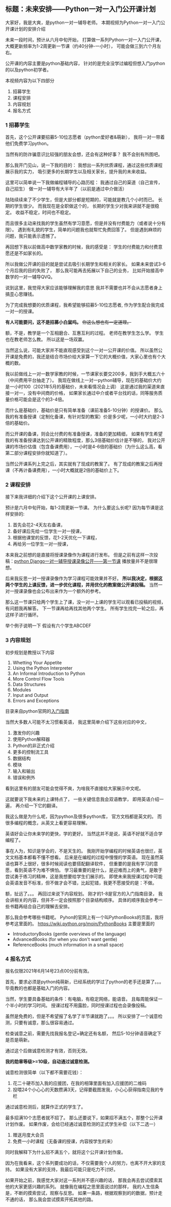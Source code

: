 ## 标题：未来安排——Python一对一入门公开课计划

大家好，我是大爽，是python一对一辅导老师。
本期视频为Python一对一入门公开课计划的安排介绍

未来一段时间，预计从六月中旬开始，
打算做一系列Python一对一入门公开课，
大概更新频率为1-2周更新一节课（约40分钟-一小时），
可能会做三到六个月左右。

公开课的内容主要是python基础内容，
针对的是完全没学过编程但想入门python的以及python初学者。

本视频内容为以下四部分
1. 招募学生
2. 课程安排
3. 内容规划
4. 报名方式

### 1 招募学生

首先，这个公开课要招募5-10位志愿者（python爱好者&萌新），
我将一对一带着他们免费学习python。

当然有的防诈骗意识比较强的朋友会想，还会有这种好事？
我不会别有所图吧。

那么我开门见山，说一下我的目的：
我想出一系列优质课程，通过这些优质课程展示我的实力，
吸引更多的长期学生以及相关家长，提升我的未来收益。

这里可以简单说一下我做编程辅导的心路历程：
我通过自己的渠道（自己宣传，自己招生）
做一对一辅导有大半年了（以前是通过中介做活）

陆陆续续来了不少学生，但是大部分都是短期的，可能就是教几个小时而已。
长期的学生很少。
而我现在是全职做这个的，
长期的学生少对我来讲就不是很稳定。
收益不稳定，时间也不稳定。

而且很多主动来找我的学生虽然有学习意愿，但是并没有付费能力（或者说十分有限）。
遇到有礼貌的学生，简单的问题我也就帮忙免费回答了。
但是遇到麻烦的问题，我只能表示遗憾了。

再回想下我以前做高中数学家教的时候，我的感受是：
学生的付费能力和付费意愿还是不如家长的。

所以我做公开课的目的就是尝试去吸引长期学生和相关的家长。
如果未来尝试3-6个月后我的目的失败了，
那么我可能再去拓展以下自己的业务，
比如开始接高中数学的一对一辅导QVQ。

说到这里，我觉得大家应该能够理解我的意思
我并不需要也并不会从志愿者身上搞歪心思赚钱。

为了完成我想要的优质课程，我希望能够招募5-10位志愿者,
作为学生配合我完成一对一的授课。

**有人可能要问，这不是招募小白鼠吗。**
~~你这么想也有一定道理。~~

额，不是，教学是一个互相磨合、互惠互利的过程。
老师在教学生怎么学。
学生也在教老师怎么教。
所以这是一场双赢。

当然这么说，可能大家并不能直观感受到这个一对一公开课的价值。
所以虽然公开课是免费的，我还是结合市场价给大家算一下它的大概价值，大家心里也有个大概的数。

我以前做线上一对一数学家教的时候，一节课家长要交200多，我到手大概五六十（中间费用平台抽走了）。
我现在做线上一对一python辅导，现在的基础价大约是一小时100（2021年5月的基础价，未来看情况会上调）
这是通过我的渠道来直接一对一，没有中间商的价格，
如果家长通过中介或者平台找的话，同等服务质量价格可能会是这个的3-4倍。

而什么是基础价，基础价是只有简单准备（课前准备5-10分钟）的授课价。
那么我的有准备授课（定制化备课，有针对型的教案）价是多少呢，一小时大约是2-3倍的基础价。

而公开课的备课，则会比付费的有准备授课，准备的更加精细，
如果有学生希望我的有准备授课达到公开课的精致程度，那么3倍基础价估计是不够的，
我对公开课的市场价估值（包含备课费用），一小时是4-6倍的基础价（为什么这么高，看第二部分课程安排你就知道了）。

当然公开课系列上完之后，其实就有了现成的教案了。
有了现成的教案之后再授课（不再计备课费用），一小时大概就是2倍的基础价上下。


### 2 课程安排
接下来我详细的介绍下这个公开课的上课安排。

预计是六月中旬开始，每1-2周更新一节课。
为什么要这么长呢?
因为每节课是这样安排的:
1. 首先会花2-4天左右备课，
2. 备好课后先给一位学生一对一授课，
3. 根据他课堂的反馈，花1-2天优化一下课程，
4. 再给另一位学生一对一授课，


本来我之前想的是直接将授课录像作为课程进行发布。
但是之前有这样一次投稿：[python Django一对一辅导授课录像公开——第一节课](https://www.bilibili.com/video/BV1LN411f7vF)
播放量并不是很理想。

后来我反思一对一授课录像作为学习课程可能效果并不好。
**所以我决定，根据这两个学生的上课反馈，进一步优化课程，并用优化的教案做公开课投稿。**
当然一对一授课录像也会公布出来作为一个额外的参考。


那么这一节课只给两个学生上了课，没一对一上课的学生可以观看已投稿的视频，有问题我再解答。
下一节课再给再找其他两个学生。
所有学生找完一轮之后，再这样子进行循环。

举个例子说明一下
假设有六个学生ABCDEF


### 3 内容规划
初步规划是教授以下内容

1. Whetting Your Appetite
2. Using the Python Interpreter
3. An Informal Introduction to Python
4. More Control Flow Tools
5. Data Structures
6. Modules
7. Input and Output
8. Errors and Exceptions

目录来自python官网的[入门指南](https://docs.python.org/3.7/tutorial/index.html#the-python-tutorial)

当然大多数人可能不太习惯看英语，
我这里简单介绍下这些对应的中文，
1. 激发你的兴趣
2. 使用Python解释器
3. Python的非正式介绍
4. 更多的控制流工具
5. 数据结构
6. 模块
7. 输入和输出
8. 错误和例外

看到这里有的朋友可能会觉得不爽，为啥我不直接给大家展示中文呢。

这就要说下我未来的上课特点了，
一些关键信息我会双语教学，
即用英语介绍一遍，
再介绍一下它的翻译。

我这么做是为什么呢，因为python及很多python库，
官方文档都是英文的。
而很多编程的概念，从英文上看更容易理解。

英语好会让你未来学的更快，学的更好。
当然这并不是说，英语不好就不适合学编程了。

事在人为，知识是学会的，不是天生的。
我刚开始学编程的时候英语也很烂，英文文档基本都看不懂不想看。
后来是在编程的过程中慢慢的学英语。
现在虽然英语也算不上很好，很多时候阅读也要搭配翻译软件，
但重要的是我有学习的意愿，看到英语不为难不惧怕。
学习最重要的是什么，是迎难而上的勇气，是敢于尝试勇于练习的精神，这是我想要给学生们展示的。
即使未来我授课过程中可能会英语发音不标准，但不做才会不错，比起犯错，我更不愿接受的是：不做。

额，扯远了。。。
再回过来说下内容规划。
刚才的1-8是官方的入门指南目录，
我会讲相关的内容，但并不一定会按照那个目录结构顺序。
具体的顺序我会参考一些书籍再结合自己的理解去安排。

那么我会参考哪些书籍呢。
Pyhon的官网上有一个叫PythonBooks的页面，我将参考这里面的。
https://wiki.python.org/moin/PythonBooks
主要是里面的
- IntroductoryBooks (gentle overviews of the language)
- AdvancedBooks (for when you don't want gentle)
- ReferenceBooks (much information in a small space)

### 4 报名方式
报名仅限2021年6月14号23点00分前有效。

首先，要求必须是python纯萌新，已经系统的学过了python的老手还是算了。。。
毕竟教的也都是基础入门的内容。

当然，学生要具备基础的条件：有电脑，有稳定网络，能语音。
且每周能保证一个半小时的学习时间。
授课过程不用露脸，同时授课过程也会录像投稿。

虽然是免费的，但是不希望报了名学了半节课就跑了。。。
所以安排了一个诚意检测，只要有诚意，那么很容易通过。

检查诚意之前，需要先找我报名登记+确定还有名额，
然后5-10分钟语音确定下是否是萌新。

通过这个后做诚意检测才有效，否则无效。

**我的勋章等级>=10级，自动通过诚意检测。**

诚意检测很简单（以下都不需要花钱）：
1. 花二十硬币加入我的应援团，在我的相簿里面有加入应援团的二维码
2. 投喂24个小心心的天数攒满3天，记得要截图发我，小心心获得指南见我的专栏

通过诚意检测后，就算作正式的学生了。

最多招满10个志愿者就不招了。
那么还要说下，如果招不满五个，那整个公开课计划作废。
如果作废，会给已经通过诚意检测的正式学生补偿（以下二选一）
1. 赠送月度大会员
2. 免费一小时课程（无备课的授课，内容按学生的来）

同时我解释下为什么招不满五个，就将这个公开课计划作废。

因为在我看来，这个系列要成功的话，不仅需要我个人的努力，也离不开大家的支持。
如果没有大家的支持，我最后可能只是吃力不讨好。

如果开始之前，我感觉大家对这一系列并不感兴趣的话，
那我会再去尝试摸索其他的大家更感兴趣的系列。
就像我在编程之思里面说过的那样，
我的人生信条是，不断的摸索尝试，观察与反思。
如果一条路，根据观察到的的数据，预计走不通的话，
那么我会尝试摸索开拓其他的路。
